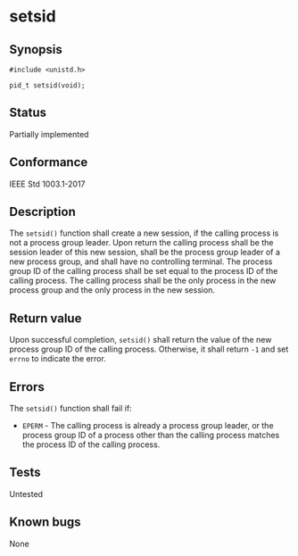 # setsid

## Synopsis

`#include <unistd.h>`

`pid_t setsid(void);`

## Status

Partially implemented

## Conformance

IEEE Std 1003.1-2017

## Description

The `setsid()` function shall create a new session, if the calling process is not a process group leader. Upon return
the calling process shall be the session leader of this new session, shall be the process group leader of a new process
group, and shall have no controlling terminal. The process group ID of the calling process shall be set equal to the
process ID of the calling process. The calling process shall be the only process in the new process group and the only
process in the new session.

## Return value

Upon successful completion, `setsid()` shall return the value of the new process group ID of the calling process.
Otherwise, it shall return `-1` and set `errno` to indicate the error.

## Errors

The `setsid()` function shall fail if:

* `EPERM` - The calling process is already a process group leader, or the process group ID of a process other than the
calling process matches the process ID of the calling process.

## Tests

Untested

## Known bugs

None

